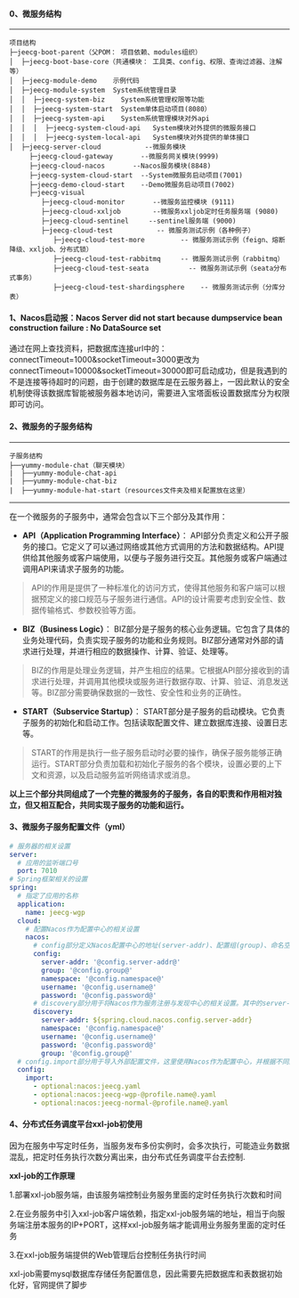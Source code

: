 #### 0、微服务结构

-----------------------------------
```
项目结构
├─jeecg-boot-parent（父POM： 项目依赖、modules组织）
│  ├─jeecg-boot-base-core（共通模块： 工具类、config、权限、查询过滤器、注解等）
│  ├─jeecg-module-demo    示例代码
│  ├─jeecg-module-system  System系统管理目录
│  │  ├─jeecg-system-biz    System系统管理权限等功能
│  │  ├─jeecg-system-start  System单体启动项目(8080）
│  │  ├─jeecg-system-api    System系统管理模块对外api
│  │  │  ├─jeecg-system-cloud-api   System模块对外提供的微服务接口
│  │  │  ├─jeecg-system-local-api   System模块对外提供的单体接口
│  ├─jeecg-server-cloud           --微服务模块
     ├─jeecg-cloud-gateway       --微服务网关模块(9999)
     ├─jeecg-cloud-nacos       --Nacos服务模块(8848)
     ├─jeecg-system-cloud-start  --System微服务启动项目(7001)
     ├─jeecg-demo-cloud-start    --Demo微服务启动项目(7002)
     ├─jeecg-visual
        ├─jeecg-cloud-monitor       --微服务监控模块 (9111)
        ├─jeecg-cloud-xxljob        --微服务xxljob定时任务服务端 (9080)
        ├─jeecg-cloud-sentinel     --sentinel服务端 (9000)
        ├─jeecg-cloud-test           -- 微服务测试示例（各种例子）
           ├─jeecg-cloud-test-more         -- 微服务测试示例（feign、熔断降级、xxljob、分布式锁）
           ├─jeecg-cloud-test-rabbitmq     -- 微服务测试示例（rabbitmq）
           ├─jeecg-cloud-test-seata          -- 微服务测试示例（seata分布式事务）
           ├─jeecg-cloud-test-shardingsphere    -- 微服务测试示例（分库分表）
```


#### 1、Nacos启动报：Nacos Server did not start because dumpservice bean construction failure : No DataSource set

通过在网上查找资料，把数据库连接url中的：connectTimeout=1000&socketTimeout=3000更改为connectTimeout=10000&socketTimeout=30000即可启动成功，但是我遇到的不是连接等待超时的问题，由于创建的数据库是在云服务器上，一因此默认的安全机制使得该数据库智能被服务器本地访问，需要进入宝塔面板设置数据库分为权限即可访问。

#### 2、微服务的子服务结构
-----------------------------------
```
子服务结构
├──yummy-module-chat（聊天模块）
|  ├──yummy-module-chat-api
|  ├──yummy-module-chat-biz
|  ├──yummy-module-hat-start（resources文件夹及相关配置放在这里）
```
-----------------------------------

在一个微服务的子服务中，通常会包含以下三个部分及其作用：

* **API（Application Programming Interface）**： API部分负责定义和公开子服务的接口。它定义了可以通过网络或其他方式调用的方法和数据结构。API提供给其他服务或客户端使用，以便与子服务进行交互。其他服务或客户端通过调用API来请求子服务的功能。

> API的作用是提供了一种标准化的访问方式，使得其他服务和客户端可以根据预定义的接口规范与子服务进行通信。API的设计需要考虑到安全性、数据传输格式、参数校验等方面。

* **BIZ（Business Logic）**： BIZ部分是子服务的核心业务逻辑。它包含了具体的业务处理代码，负责实现子服务的功能和业务规则。BIZ部分通常对外部的请求进行处理，并进行相应的数据操作、计算、验证、处理等。

> BIZ的作用是处理业务逻辑，并产生相应的结果。它根据API部分接收到的请求进行处理，并调用其他模块或服务进行数据存取、计算、验证、消息发送等。BIZ部分需要确保数据的一致性、安全性和业务的正确性。

* **START（Subservice Startup）**： START部分是子服务的启动模块。它负责子服务的初始化和启动工作。包括读取配置文件、建立数据库连接、设置日志等。

> START的作用是执行一些子服务启动时必要的操作，确保子服务能够正确运行。START部分负责加载和初始化子服务的各个模块，设置必要的上下文和资源，以及启动服务监听网络请求或消息。

**以上三个部分共同组成了一个完整的微服务的子服务，各自的职责和作用相对独立，但又相互配合，共同实现子服务的功能和运行。**

#### 3、微服务子服务配置文件（yml）

~~~yml
# 服务器的相关设置
server:
  # 应用的监听端口号
  port: 7010
# Spring框架相关的设置
spring:
  # 指定了应用的名称
  application:
    name: jeecg-wgp
  cloud:
    # 配置Nacos作为配置中心的相关设置
    nacos:
      # config部分定义Nacos配置中心的地址(server-addr)、配置组(group)、命名空间(namespace)、用户名(username)和密码(password)等
      config:
        server-addr: '@config.server-addr@'
        group: '@config.group@'
        namespace: '@config.namespace@'
        username: '@config.username@'
        password: '@config.password@'
      # discovery部分用于将Nacos作为服务注册与发现中心的相关设置。其中的server-addr指定Nacos的地址，namespace指定命名空间，username和password指定登录Nacos的用户名和密码，group指定服务的分组。
      discovery:
        server-addr: ${spring.cloud.nacos.config.server-addr}
        namespace: '@config.namespace@'
        username: '@config.username@'
        password: '@config.password@'
        group: '@config.group@'
  # config.import部分用于导入外部配置文件，这里使用Nacos作为配置中心，并根据不同的配置文件后缀来加载对应的配置文件。
  config:
    import:
      - optional:nacos:jeecg.yaml
      - optional:nacos:jeecg-wgp-@profile.name@.yaml
      - optional:nacos:jeecg-normal-@profile.name@.yaml
~~~

#### 4、分布式任务调度平台xxl-job初使用

因为在服务中写定时任务，当服务发布多份实例时，会多次执行，可能造业务数据混乱，把定时任务执行次数分离出来，由分布式任务调度平台去控制.

**xxl-job的工作原理**

1.部署xxl-job服务端，由该服务端控制业务服务里面的定时任务执行次数和时间

2.在业务服务中引入xxl-job客户端依赖，指定xxl-job服务端的地址，相当于向服务端注册本服务的IP+PORT，这样xxl-job服务端才能调用业务服务里面的定时任务

3.在xxl-job服务端提供的Web管理后台控制任务执行时间

xxl-job需要mysql数据库存储任务配置信息，因此需要先把数据库和表数据初始化好，官网提供了脚步


